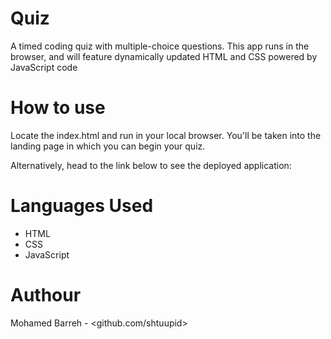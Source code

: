 # Quiz
A timed coding quiz with multiple-choice questions. This app runs in the browser, and will feature dynamically updated HTML and CSS powered by JavaScript code 

# How to use

Locate the index.html and run in your local browser. You'll be taken into the landing page in which you can begin your quiz.

Alternatively, head to the link below to see the deployed application:



# Languages Used

* HTML
* CSS
* JavaScript


# Authour 

Mohamed Barreh - <github.com/shtuupid>
